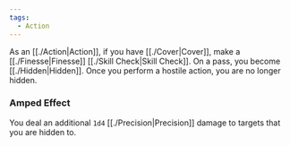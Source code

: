 ```yaml
---
tags:
  - Action
---
```

As an [[./Action|Action]], if you have [[./Cover|Cover]], make a [[./Finesse|Finesse]] [[./Skill Check|Skill Check]]. On a pass, you become [[./Hidden|Hidden]]. Once you perform a hostile action, you are no longer hidden.

### Amped Effect
You deal an additional `1d4` [[./Precision|Precision]] damage to targets that you are hidden to.